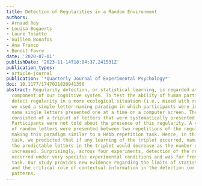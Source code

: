 ```yaml
---
title: Detection of Regularities in a Random Environment
authors:
- Arnaud Rey
- Louisa Bogaerts
- Laure Tosatto
- Guillem Bonafos
- Ana Franco
- Benoit Favre
date: '2020-07-01'
publishDate: '2023-11-14T18:04:37.241531Z'
publication_types:
- article-journal
publication: '*Quarterly Journal of Experimental Psychology*'
doi: 10.1177/1747021820941356
abstract: Regularity detection, or statistical learning, is regarded as a fundamental
  component of our cognitive system. To test the ability of human participants to
  detect regularity in a more ecological situation (i.e., mixed with random information),
  we used a simple letter-naming paradigm in which participants were instructed to
  name single letters presented one at a time on a computer screen. The regularity
  consisted of a triplet of letters that were systematically presented in that order.
  Participants were not told about the presence of this regularity. A variable number
  of random letters were presented between two repetitions of the regular triplet,
  making this paradigm similar to a Hebb repetition task. Hence, in this Hebb-naming
  task, we predicted that if any learning of the triplet occurred, naming times for
  the predictable letters in the triplet would decrease as the number of triplet repetitions
  increased. Surprisingly, across four experiments, detection of the regularity only
  occurred under very specific experimental conditions and was far from a trivial
  task. Our study provides new evidence regarding the limits of statistical learning
  and the critical role of contextual information in the detection (or not) of repeated
  patterns.
---
```

